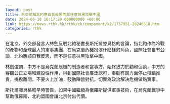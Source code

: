 ```yaml
---
layout: post
title: 外交部稱北約應自我反思而非任意抹黑攻擊中國
date: 2024-06-18 16:17:29.000000000 +08:00
link: https://news.rthk.hk/rthk/ch/component/k2/1757951-20240618.htm
categories: rthk
---
```


在北京，外交部發言人林劍反駁北約秘書長斯托爾滕貝格的言論，指北約作為冷戰的產物和全球最大的軍事集團，在烏克蘭危機扮演什麼樣的角色，國際社會自有公論，北約應該自我反思，而不是任意抹黑攻擊中國。

林劍強調，中方不是烏克蘭危機的制造者和當事方，始終致力於勸和促談，中方的客觀公正立場和建設性作用，得到國際社會廣泛認可，奉勸有關方面停止甩鍋推責，挑撥離間，不要火上加油，鼓動陣營對抗，切實為政治解決危機做點實事。

斯托爾滕貝格較早時警告，如果中國繼續為俄羅斯提供軍事技術，在烏克蘭戰爭中幫助俄羅斯，北約盟國會讓北京付出代價。
